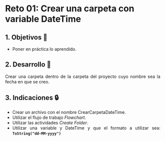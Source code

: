 # Reto 01: Crear una carpeta con variable DateTime

<div style="text-align: justify;">

## 1. Objetivos :dart:

- Poner en práctica lo aprendido.

## 2. Desarrollo :hammer:

Crear una carpeta dentro de la carpeta del proyecto cuyo nombre sea la fecha en que se creo.

## 3. Indicaciones :lock:

- Crear un archivo con el nombre CrearCarpetaDateTime.
- Utilizar el flujo de trabajo *Flowchart*.
- Utilizar las actividades *Create Folder*.
- Utilizar una variable y DateTime y que el formato a utilizar sea: **`ToString("dd-MM-yyyy")`**

</div>